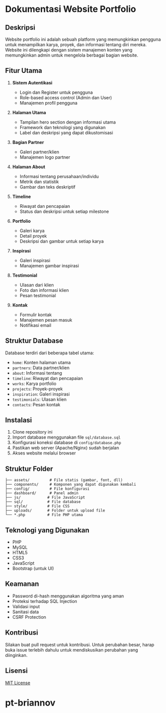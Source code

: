 # Dokumentasi Website Portfolio

## Deskripsi

Website portfolio ini adalah sebuah platform yang memungkinkan pengguna untuk menampilkan karya, proyek, dan informasi tentang diri mereka. Website ini dilengkapi dengan sistem manajemen konten yang memungkinkan admin untuk mengelola berbagai bagian website.

## Fitur Utama

1. **Sistem Autentikasi**

   - Login dan Register untuk pengguna
   - Role-based access control (Admin dan User)
   - Manajemen profil pengguna

2. **Halaman Utama**

   - Tampilan hero section dengan informasi utama
   - Framework dan teknologi yang digunakan
   - Label dan deskripsi yang dapat dikustomisasi

3. **Bagian Partner**

   - Galeri partner/klien
   - Manajemen logo partner

4. **Halaman About**

   - Informasi tentang perusahaan/individu
   - Metrik dan statistik
   - Gambar dan teks deskriptif

5. **Timeline**

   - Riwayat dan pencapaian
   - Status dan deskripsi untuk setiap milestone

6. **Portfolio**

   - Galeri karya
   - Detail proyek
   - Deskripsi dan gambar untuk setiap karya

7. **Inspirasi**

   - Galeri inspirasi
   - Manajemen gambar inspirasi

8. **Testimonial**

   - Ulasan dari klien
   - Foto dan informasi klien
   - Pesan testimonial

9. **Kontak**
   - Formulir kontak
   - Manajemen pesan masuk
   - Notifikasi email

## Struktur Database

Database terdiri dari beberapa tabel utama:

- `home`: Konten halaman utama
- `partners`: Data partner/klien
- `about`: Informasi tentang
- `timeline`: Riwayat dan pencapaian
- `works`: Karya portfolio
- `projects`: Proyek-proyek
- `inspiration`: Galeri inspirasi
- `testimonials`: Ulasan klien
- `contacts`: Pesan kontak

## Instalasi

1. Clone repository ini
2. Import database menggunakan file `sql/database.sql`
3. Konfigurasi koneksi database di `config/database.php`
4. Pastikan web server (Apache/Nginx) sudah berjalan
5. Akses website melalui browser

## Struktur Folder

```
├── assets/         # File statis (gambar, font, dll)
├── components/     # Komponen yang dapat digunakan kembali
├── config/         # File konfigurasi
├── dashboard/      # Panel admin
├── js/            # File JavaScript
├── sql/           # File database
├── style/         # File CSS
├── uploads/       # Folder untuk upload file
└── *.php          # File PHP utama
```

## Teknologi yang Digunakan

- PHP
- MySQL
- HTML5
- CSS3
- JavaScript
- Bootstrap (untuk UI)

## Keamanan

- Password di-hash menggunakan algoritma yang aman
- Proteksi terhadap SQL Injection
- Validasi input
- Sanitasi data
- CSRF Protection

## Kontribusi

Silakan buat pull request untuk kontribusi. Untuk perubahan besar, harap buka issue terlebih dahulu untuk mendiskusikan perubahan yang diinginkan.

## Lisensi

[MIT License](LICENSE)
# pt-briannov
